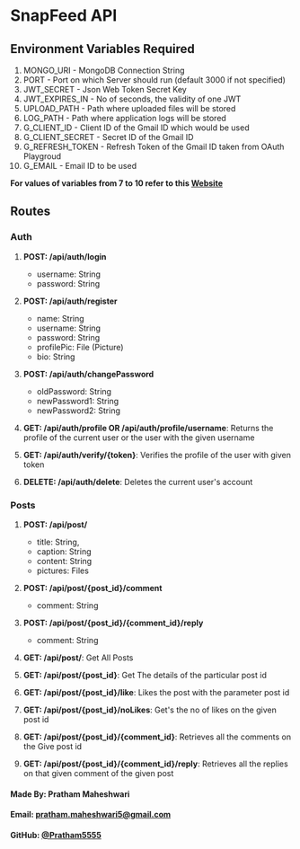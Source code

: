 # SnapFeed API

## Environment Variables Required

1. MONGO_URI - MongoDB Connection String
2. PORT - Port on which Server should run (default 3000 if not specified)
3. JWT_SECRET - Json Web Token Secret Key
4. JWT_EXPIRES_IN - No of seconds, the validity of one JWT
5. UPLOAD_PATH - Path where uploaded files will be stored
6. LOG_PATH - Path where application logs will be stored
7. G_CLIENT_ID - Client ID of the Gmail ID which would be used
8. G_CLIENT_SECRET - Secret ID of the Gmail ID
9. G_REFRESH_TOKEN - Refresh Token of the Gmail ID taken from OAuth Playgroud
10. G_EMAIL - Email ID to be used

**For values of variables from 7 to 10 refer to this [Website](https://www.freecodecamp.org/news/use-nodemailer-to-send-emails-from-your-node-js-server/)**

## Routes
### Auth
1. **POST: /api/auth/login**
    - username: String
    - password: String

2. **POST: /api/auth/register**
    - name: String
    - username: String
    - password: String
    - profilePic: File (Picture)
    - bio: String

3. **POST: /api/auth/changePassword**
    - oldPassword: String
    - newPassword1: String
    - newPassword2: String

4. **GET: /api/auth/profile OR /api/auth/profile/username**: Returns the profile of the current user or the user with the given username

5. **GET: /api/auth/verify/{token}**: Verifies the profile of the user with given token

6. **DELETE: /api/auth/delete**: Deletes the current user's account

### Posts
1. **POST: /api/post/**
    - title: String,
    - caption: String
    - content: String
    - pictures: Files

2. **POST: /api/post/{post_id}/comment**
    - comment: String

3. **POST: /api/post/{post_id}/{comment_id}/reply**
    - comment: String

4. **GET: /api/post/**: Get All Posts
5. **GET: /api/post/{post_id}**: Get The details of the particular post id
6. **GET: /api/post/{post_id}/like**: Likes the post with the parameter post id
7. **GET: /api/post/{post_id}/noLikes**: Get's the no of likes on the given post id
8. **GET: /api/post/{post_id}/{comment_id}**: Retrieves all the comments on the Give post id
9. **GET: /api/post/{post_id}/{comment_id}/reply**: Retrieves all the replies on that given comment of the given post

#### Made By: Pratham Maheshwari
#### Email: pratham.maheshwari5@gmail.com
#### GitHub: [@Pratham5555](https://github.com/Pratham5555/)
